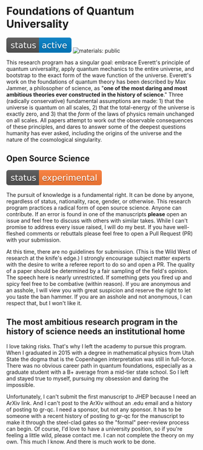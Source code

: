 # Foundations of Quantum Universality
[![status: active](https://github.com/GIScience/badges/raw/master/status/active.svg)](https://github.com/GIScience/badges#active)
![materials: public](https://img.shields.io/badge/Materials-Public-green.svg)


This research program has a singular goal: embrace Everett's principle of quantum universality, apply quantum mechanics to the entire universe, and bootstrap to the exact form of the wave function of the universe. Everett's work on the foundations of quantum theory has been described by Max Jammer, a philosopher of science, as "**one of the most daring and most ambitious theories ever constructed in the history of science**." Three (radically conservative) fundamental assumptions are made: 1) that the universe is quantum on all scales, 2) that the total-energy of the universe is exactly zero, and 3) that the *form* of the laws of physics remain unchanged on all scales. All papers attempt to work out the observable consequences of these principles, and dares to answer some of the deepest questions humanity has ever asked, including the origins of the universe and the nature of the cosmological singularity.

## Open Source Science
[![status: experimental](https://github.com/GIScience/badges/raw/master/status/experimental.svg)](https://github.com/GIScience/badges#experimental)

The pursuit of knowledge is a fundamental right. It can be done by anyone, regardless of status, nationality, race, gender, or otherwise. This research program practices a radical form of open source science. Anyone can contribute. If an error is found in one of the manuscripts **please** open an issue and feel free to discuss with others with similar takes. While I can't promise to address every issue raised, I will do my best. If you have well-fleshed comments or rebuttals please feel free to open a Pull Request (PR) with your submission. 

At this time, there are no guidelines for submission. (This is the Wild West of research at the knife's edge.) I strongly encourage subject matter experts with the desire to write a referee report to do so and open a PR. The quality of a paper should be determined by a fair sampling of the field's opinion. The speech here is nearly unrestricted. If something gets you fired up and spicy feel free to be combative (within reason). If you are anonymous and an asshole, I will view you with great suspicion and reserve the right to let you taste the ban hammer. If you are an asshole and not anonymous, I can respect that, but I won't like it.

## The most ambitious research program in the history of science needs an institutional home

I love taking risks. That's why I left the academy to pursue this program. When I graduated in 2015 with a degree in mathematical physics from Utah State the dogma that is the Copenhagen interpretation was still in full-force. There was no obvious career path in quantum foundations, especially as a graduate student with a B+ average from a mid-tier state school. So I left and stayed true to myself, pursuing my obsession and daring the impossible. 

<!-- A theorist with deep focus and a heart of principle with nothing to lose is dangerous :) -->

Unfortunately, I can't submit the first manuscript to JHEP because I need an ArXiv link. And I can't post to the ArXiv without an .edu email and a history of posting to gr-qc. I need a sponsor, but not any sponsor. It has to be someone with a recent history of posting to gr-qc for the manuscript to make it through the steel-clad gates so the "formal" peer-review process can begin. Of course, I'd love to have a university position, so if you're feeling a little wild, please contact me. I can not complete the theory on my own. This much I know. And there is much work to be done. 

<!-- Which may or may not include a Manhatten Project for Time Travel in the not too distant future ;) -->

